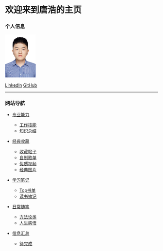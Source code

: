 # 欢迎来到唐浩的主页

### 个人信息
<img src="photo.jpg" height="20%" width="20%"> 

[LinkedIn](https://www.linkedin.cn/incareer/in/%E6%B5%A9-hao-tang-%E5%94%90-3853811b3) [GitHub](https://github.com/TangHao99)

---

### 网站导航
+ [专业能力](/1_ProfessionalAbility/Index.md)
    + [工作技能](/1_ProfessionalAbility/Index.md#工作技能)
    + [知识总结](/1_ProfessionalAbility/Index.md#知识总结)

+ [经典收藏](/2_ClassicalCollection/index.md)
    + [收藏帖子](/2_ClassicalCollection/index.md#收藏帖子)
    + [自制歌单](/2_ClassicalCollection/index.md#自制歌单)
    + [优质视频](/2_ClassicalCollection/index.md#优质视频)
    + [经典图片](/2_ClassicalCollection/index.md#经典图片)

+ [学习笔记](/3_LearningNotes/index.md)
    + [Top书单](/3_LearningNotes/index.md#top书单)
    <!-- + [读书摘记](/3_LearningNotes/index.md#读书摘记) -->
    + [读书摘记](https://tanghao99.notion.site/7ecf8d81773248b6814bbea6c8dacf47)

+ [日常随笔](/4_DailyRecord/index.md)
    + [方法论类](/4_DailyRecord/index.md#方法论类)
    + [人生感悟](/4_DailyRecord/index.md#人生感悟)

+ [信息汇总](/5_InformationSummary/index.md)
    + [待完成](/5_InformationSummary/index.md#待完成)
    